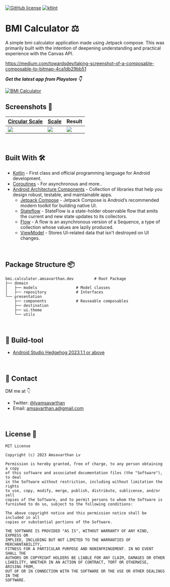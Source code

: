 [![GitHub license](https://img.shields.io/badge/License-MIT-blue.svg)](LICENSE)
[![ktlint](https://img.shields.io/badge/code%20style-%E2%9D%A4-FF4081.svg)](https://ktlint.github.io/)

# BMI Calculator ⚖️
A simple bmi calculator application made using Jetpack compose. This was primarily built with the intention of deepening understanding and practical experience with the Canvas API.

https://medium.com/towardsdev/taking-screenshot-of-a-composable-composable-to-bitmap-4ca1db29bb51
<br />

***Get the latest app from Playstore 👇***

[![BMI Calculator](https://img.shields.io/badge/BMI_Calculator-PLAYSTORE-black.svg?style=for-the-badge&logo=android)](https://play.google.com/store/apps/details?id=bmi.calculator.amsavarthan.dev)

## Screenshots 📸
[Circular Scale](https://github.com/amsavarthan/bmi-calculator/blob/main/app/src/main/java/bmi/calculator/amsavarthan/dev/presentation/components/CircularScale.kt) | [Scale](https://github.com/amsavarthan/bmi-calculator/blob/main/app/src/main/java/bmi/calculator/amsavarthan/dev/presentation/components/Scale.kt) | Result
--- | --- | ---
![](https://github.com/amsavarthan/bmi-calculator/blob/main/art/S1.webp)|![](https://github.com/amsavarthan/bmi-calculator/blob/main/art/S2.webp)|![](https://github.com/amsavarthan/bmi-calculator/blob/main/art/S3.webp)|

<br />


## Built With 🛠
- [Kotlin](https://kotlinlang.org/) - First class and official programming language for Android development.
- [Coroutines](https://kotlinlang.org/docs/reference/coroutines-overview.html) - For asynchronous and more..
- [Android Architecture Components](https://developer.android.com/topic/libraries/architecture) - Collection of libraries that help you design robust, testable, and maintainable apps.
  - [Jetpack Compose](https://developer.android.com/jetpack/compose) - Jetpack Compose is Android’s recommended modern toolkit for building native UI.
  - [Stateflow](https://developer.android.com/kotlin/flow/stateflow-and-sharedflow) - StateFlow is a state-holder observable flow that emits the current and new state updates to its collectors. 
  - [Flow](https://kotlinlang.org/docs/reference/coroutines/flow.html) - A flow is an asynchronous version of a Sequence, a type of collection whose values are lazily produced.
  - [ViewModel](https://developer.android.com/topic/libraries/architecture/viewmodel) - Stores UI-related data that isn't destroyed on UI changes. 

<br />

## Package Structure 📦
    
    
    bmi.calculator.amsavarthan.dev         # Root Package
    ├── domain                     
    │   ├── models                 # Model classes
    │   ├── repository             # Interfaces               
    └── presentation      
        ├── components             # Reuseable composables  
        ├── destination           
        ├── ui.theme   
        └── utils


<br />

## 🧰 Build-tool

- [Android Studio Hedgehog 2023.1.1 or above](https://developer.android.com/studio)

<br />

## 📩 Contact

DM me at 👇

* Twitter: <a href="https://twitter.com/lvamsavarthan" target="_blank">@lvamsavarthan</a>
* Email: amsavarthan.a@gmail.com

<br />

## License 🔖
```
MIT License

Copyright (c) 2023 Amsavarthan Lv

Permission is hereby granted, free of charge, to any person obtaining a copy
of this software and associated documentation files (the "Software"), to deal
in the Software without restriction, including without limitation the rights
to use, copy, modify, merge, publish, distribute, sublicense, and/or sell
copies of the Software, and to permit persons to whom the Software is
furnished to do so, subject to the following conditions:

The above copyright notice and this permission notice shall be included in all
copies or substantial portions of the Software.

THE SOFTWARE IS PROVIDED "AS IS", WITHOUT WARRANTY OF ANY KIND, EXPRESS OR
IMPLIED, INCLUDING BUT NOT LIMITED TO THE WARRANTIES OF MERCHANTABILITY,
FITNESS FOR A PARTICULAR PURPOSE AND NONINFRINGEMENT. IN NO EVENT SHALL THE
AUTHORS OR COPYRIGHT HOLDERS BE LIABLE FOR ANY CLAIM, DAMAGES OR OTHER
LIABILITY, WHETHER IN AN ACTION OF CONTRACT, TORT OR OTHERWISE, ARISING FROM,
OUT OF OR IN CONNECTION WITH THE SOFTWARE OR THE USE OR OTHER DEALINGS IN THE
SOFTWARE.
```
